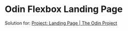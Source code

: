 # Odin Flexbox Landing Page
Solution for: [Project: Landing Page | The Odin Project](https://www.theodinproject.com/lessons/foundations-landing-page)